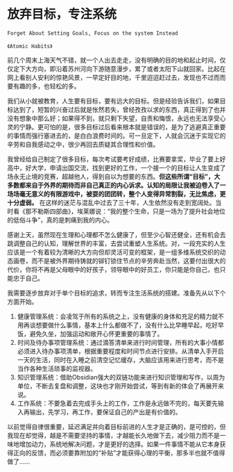 # 放弃目标，专注系统

```admonish note
Forget About Setting Goals, Focus on the system Instead

《Atomic Habits》

```

前几个周末上海天气不错，就一个人出去走走，没有明确的目的地和起止时间，仅仅定下大方向，即沿着苏州河向下游随意漫步，累了或者太阳下山就回家。比起在网上看别人安利的惊艳风景，一早定好目的地，千里迢迢赶过去，发现也不过而而要有趣的多，也轻松的多。

我们从小就被教育，人生要有目标，要有远大的目标。但是经验告诉我们，如果目标达到了，短暂的兴奋过后就是怅然若失，曾经孜孜以求的东西，真正得到了也并没有想象中那么好；如果得不到，就只剩下失望，自责和悔恨，永远也无法享受心灵的宁静。更可怕的是，很多目标过后看来根本就是错误的，是为了逃避真正重要的事情而强行塞进去的，是白白浪费时间的。可一旦定下，人就会沉迷于实现它的辛劳和自我感动之中，很少再回去质疑其合理性和价值。

我曾经给自己制定了很多目标，每次考试要考好成绩，比赛要拿奖，毕业了要上好高中，好大学，申请出国交流，找到更好的工作，一个接一个的目标让人生变成了场永无止境的竞赛，超越他人，得到自以为想要的东西。**但这些所谓“目标”，大多数都来自于外界的期待而非自己真正的内心诉求。认知的局限让我被迫卷入了一场场毫无意义的有限游戏中，被耍的团团转，整个人变得异常割裂，无比焦虑，更十分虚弱。** 在这样的迷茫与混乱中过去了三十年，人生依然没有走到宽阔处。当时看《那不勒斯四部曲》，埃莱娜说：“我的整个生命，只是一场为了提升社会地位的低俗斗争”，真的是刺痛到我的内心。

感谢上天，虽然现在生理和心理都不怎么健康了，但至少心智还健全，还有机会去跳调整自己的认知，理解世界的丰富，去尝试重塑人生系统。对，一段充实的人生应该是一个有着较为清晰的大方向但却灵活可变的框架，是一组多维系统交织的动态画卷，而不是被外界期待铸就的铆钉锁住节点的辛劳奔赴当然，这要付出很大的代价，你将不再是父母眼中的好孩子，领导眼中的好员工，你只能是你自己，也只能忠于自己。

我需要逐步放弃对于单个目标的追求，转而专注生活系统的搭建。准备先从以下个方面开始。
1. 健康管理系统：会凌驾于所有的系统之上，没有健康的身体和充足的精力就不用再谈想要做什么事情，基本上什么都做不了，没有什么比早睡早起，吃好早饭，避免久坐，加强运动和敞开心怀更重要的事情了。
2. 时间及待办事项管理系统：通过滴答清单来进行时间管理，所有的大事小情都必须进入待办事项清单，根据重要程度和时间节点进行安排。从清单入手开启一天的生活，同时在入睡之前清空记忆缓存，大脑应该用来进行思考，而不是当作各种生活琐事的监视器。
3. 知识管理系统：借助Obsidian强大的双链功能来进行知识管理和写作，以周为单位，不断去复盘和调整，这块也才刚开始尝试，等到有新的体会了再展开来说。
4. 工作系统：不要急着去完成手头上的工作，工作是永远做不完的，每天要先输入再输出，先学习，再工作，要保证自己的产出是有价值的。

以前觉得自律很重要，延迟满足并向着目标前进的人生才是正确的，是可控的，但我现在却觉得，越是不需要坚持的事情，才越能长久地做下去，减少阻力而不是一味地增加动力，系统地解决问题，才是更好的选择。如果一件事情不能从它本身获得正向的反馈，而必须要靠附加的“补贴”才能获得心理的平衡，那多半也就不值得做了……



